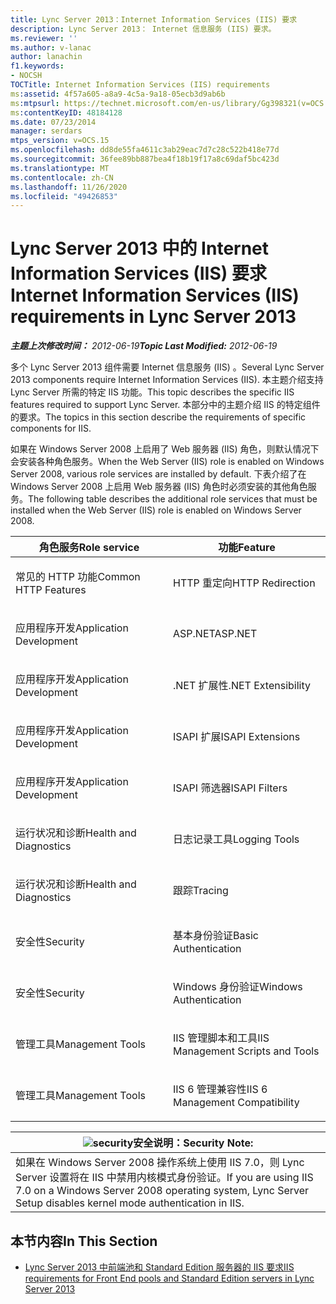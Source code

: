 ```yaml
---
title: Lync Server 2013：Internet Information Services (IIS) 要求
description: Lync Server 2013： Internet 信息服务 (IIS) 要求。
ms.reviewer: ''
ms.author: v-lanac
author: lanachin
f1.keywords:
- NOCSH
TOCTitle: Internet Information Services (IIS) requirements
ms:assetid: 4f57a605-a8a9-4c5a-9a18-05ecb3d9ab6b
ms:mtpsurl: https://technet.microsoft.com/en-us/library/Gg398321(v=OCS.15)
ms:contentKeyID: 48184128
ms.date: 07/23/2014
manager: serdars
mtps_version: v=OCS.15
ms.openlocfilehash: dd8de55fa4611c3ab29eac7d7c28c522b418e77d
ms.sourcegitcommit: 36fee89bb887bea4f18b19f17a8c69daf5bc423d
ms.translationtype: MT
ms.contentlocale: zh-CN
ms.lasthandoff: 11/26/2020
ms.locfileid: "49426853"
---
```

# <a name="internet-information-services-iis-requirements-in-lync-server-2013"></a><span data-ttu-id="f26d1-103">Lync Server 2013 中的 Internet Information Services (IIS) 要求</span><span class="sxs-lookup"><span data-stu-id="f26d1-103">Internet Information Services (IIS) requirements in Lync Server 2013</span></span>

<div data-xmlns="http://www.w3.org/1999/xhtml">

<div class="topic" data-xmlns="http://www.w3.org/1999/xhtml" data-msxsl="urn:schemas-microsoft-com:xslt" data-cs="https://msdn.microsoft.com/">

<div data-asp="https://msdn2.microsoft.com/asp">



</div>

<div id="mainSection">

<div id="mainBody"><span data-ttu-id="f26d1-104">

<span> </span></span><span class="sxs-lookup"><span data-stu-id="f26d1-104">

<span> </span></span></span>

<span data-ttu-id="f26d1-105">_**主题上次修改时间：** 2012-06-19_</span><span class="sxs-lookup"><span data-stu-id="f26d1-105">_**Topic Last Modified:** 2012-06-19_</span></span>

<span data-ttu-id="f26d1-106">多个 Lync Server 2013 组件需要 Internet 信息服务 (IIS) 。</span><span class="sxs-lookup"><span data-stu-id="f26d1-106">Several Lync Server 2013 components require Internet Information Services (IIS).</span></span> <span data-ttu-id="f26d1-107">本主题介绍支持 Lync Server 所需的特定 IIS 功能。</span><span class="sxs-lookup"><span data-stu-id="f26d1-107">This topic describes the specific IIS features required to support Lync Server.</span></span> <span data-ttu-id="f26d1-108">本部分中的主题介绍 IIS 的特定组件的要求。</span><span class="sxs-lookup"><span data-stu-id="f26d1-108">The topics in this section describe the requirements of specific components for IIS.</span></span>

<span data-ttu-id="f26d1-109">如果在 Windows Server 2008 上启用了 Web 服务器 (IIS) 角色，则默认情况下会安装各种角色服务。</span><span class="sxs-lookup"><span data-stu-id="f26d1-109">When the Web Server (IIS) role is enabled on Windows Server 2008, various role services are installed by default.</span></span> <span data-ttu-id="f26d1-110">下表介绍了在 Windows Server 2008 上启用 Web 服务器 (IIS) 角色时必须安装的其他角色服务。</span><span class="sxs-lookup"><span data-stu-id="f26d1-110">The following table describes the additional role services that must be installed when the Web Server (IIS) role is enabled on Windows Server 2008.</span></span>


<table>
<colgroup>
<col style="width: 50%" />
<col style="width: 50%" />
</colgroup>
<thead>
<tr class="header">
<th><span data-ttu-id="f26d1-111">角色服务</span><span class="sxs-lookup"><span data-stu-id="f26d1-111">Role service</span></span></th>
<th><span data-ttu-id="f26d1-112">功能</span><span class="sxs-lookup"><span data-stu-id="f26d1-112">Feature</span></span></th>
</tr>
</thead>
<tbody>
<tr class="odd">
<td><p><span data-ttu-id="f26d1-113">常见的 HTTP 功能</span><span class="sxs-lookup"><span data-stu-id="f26d1-113">Common HTTP Features</span></span></p></td>
<td><p><span data-ttu-id="f26d1-114">HTTP 重定向</span><span class="sxs-lookup"><span data-stu-id="f26d1-114">HTTP Redirection</span></span></p></td>
</tr>
<tr class="even">
<td><p><span data-ttu-id="f26d1-115">应用程序开发</span><span class="sxs-lookup"><span data-stu-id="f26d1-115">Application Development</span></span></p></td>
<td><p><span data-ttu-id="f26d1-116">ASP.NET</span><span class="sxs-lookup"><span data-stu-id="f26d1-116">ASP.NET</span></span></p></td>
</tr>
<tr class="odd">
<td><p><span data-ttu-id="f26d1-117">应用程序开发</span><span class="sxs-lookup"><span data-stu-id="f26d1-117">Application Development</span></span></p></td>
<td><p><span data-ttu-id="f26d1-118">.NET 扩展性</span><span class="sxs-lookup"><span data-stu-id="f26d1-118">.NET Extensibility</span></span></p></td>
</tr>
<tr class="even">
<td><p><span data-ttu-id="f26d1-119">应用程序开发</span><span class="sxs-lookup"><span data-stu-id="f26d1-119">Application Development</span></span></p></td>
<td><p><span data-ttu-id="f26d1-120">ISAPI 扩展</span><span class="sxs-lookup"><span data-stu-id="f26d1-120">ISAPI Extensions</span></span></p></td>
</tr>
<tr class="odd">
<td><p><span data-ttu-id="f26d1-121">应用程序开发</span><span class="sxs-lookup"><span data-stu-id="f26d1-121">Application Development</span></span></p></td>
<td><p><span data-ttu-id="f26d1-122">ISAPI 筛选器</span><span class="sxs-lookup"><span data-stu-id="f26d1-122">ISAPI Filters</span></span></p></td>
</tr>
<tr class="even">
<td><p><span data-ttu-id="f26d1-123">运行状况和诊断</span><span class="sxs-lookup"><span data-stu-id="f26d1-123">Health and Diagnostics</span></span></p></td>
<td><p><span data-ttu-id="f26d1-124">日志记录工具</span><span class="sxs-lookup"><span data-stu-id="f26d1-124">Logging Tools</span></span></p></td>
</tr>
<tr class="odd">
<td><p><span data-ttu-id="f26d1-125">运行状况和诊断</span><span class="sxs-lookup"><span data-stu-id="f26d1-125">Health and Diagnostics</span></span></p></td>
<td><p><span data-ttu-id="f26d1-126">跟踪</span><span class="sxs-lookup"><span data-stu-id="f26d1-126">Tracing</span></span></p></td>
</tr>
<tr class="even">
<td><p><span data-ttu-id="f26d1-127">安全性</span><span class="sxs-lookup"><span data-stu-id="f26d1-127">Security</span></span></p></td>
<td><p><span data-ttu-id="f26d1-128">基本身份验证</span><span class="sxs-lookup"><span data-stu-id="f26d1-128">Basic Authentication</span></span></p></td>
</tr>
<tr class="odd">
<td><p><span data-ttu-id="f26d1-129">安全性</span><span class="sxs-lookup"><span data-stu-id="f26d1-129">Security</span></span></p></td>
<td><p><span data-ttu-id="f26d1-130">Windows 身份验证</span><span class="sxs-lookup"><span data-stu-id="f26d1-130">Windows Authentication</span></span></p></td>
</tr>
<tr class="even">
<td><p><span data-ttu-id="f26d1-131">管理工具</span><span class="sxs-lookup"><span data-stu-id="f26d1-131">Management Tools</span></span></p></td>
<td><p><span data-ttu-id="f26d1-132">IIS 管理脚本和工具</span><span class="sxs-lookup"><span data-stu-id="f26d1-132">IIS Management Scripts and Tools</span></span></p></td>
</tr>
<tr class="odd">
<td><p><span data-ttu-id="f26d1-133">管理工具</span><span class="sxs-lookup"><span data-stu-id="f26d1-133">Management Tools</span></span></p></td>
<td><p><span data-ttu-id="f26d1-134">IIS 6 管理兼容性</span><span class="sxs-lookup"><span data-stu-id="f26d1-134">IIS 6 Management Compatibility</span></span></p></td>
</tr>
</tbody>
</table>


<div>

<table>
<thead>
<tr class="header">
<th><img src="images/Gg398321.security(OCS.15).gif" title="安全" alt="security" /><span data-ttu-id="f26d1-136">安全说明：</span><span class="sxs-lookup"><span data-stu-id="f26d1-136">Security Note:</span></span></th>
</tr>
</thead>
<tbody>
<tr class="odd">
<td><span data-ttu-id="f26d1-137">如果在 Windows Server 2008 操作系统上使用 IIS 7.0，则 Lync Server 设置将在 IIS 中禁用内核模式身份验证。</span><span class="sxs-lookup"><span data-stu-id="f26d1-137">If you are using IIS 7.0 on a Windows Server 2008 operating system, Lync Server Setup disables kernel mode authentication in IIS.</span></span></td>
</tr>
</tbody>
</table>


</div>

<div>

## <a name="in-this-section"></a><span data-ttu-id="f26d1-138">本节内容</span><span class="sxs-lookup"><span data-stu-id="f26d1-138">In This Section</span></span>

  - [<span data-ttu-id="f26d1-139">Lync Server 2013 中前端池和 Standard Edition 服务器的 IIS 要求</span><span class="sxs-lookup"><span data-stu-id="f26d1-139">IIS requirements for Front End pools and Standard Edition servers in Lync Server 2013</span></span>](lync-server-2013-iis-requirements-for-front-end-pools-and-standard-edition-servers.md)

<span data-ttu-id="f26d1-140"></div>

</div>

<span> </span>

</div>

</div>

</span><span class="sxs-lookup"><span data-stu-id="f26d1-140"></div>

</div>

<span> </span>

</div>

</div>

</span></span></div>

